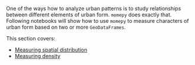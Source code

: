 One of the ways how to analyze urban patterns is to study relationships between different elements of urban form. `momepy` does exactly that. Following notebooks will show how to use `momepy` to measure characters of urban form based on two or more `GeoDataFrames`.

This section covers:
* [Measuring spatial distribution](distribution)
* [Measuring density](intensity)
